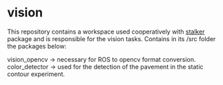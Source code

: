 # vision

This repository contains a workspace used cooperatively with [stalker](https://github.com/AndreasMit/stalker.git) package and is responsible for the vision tasks.
Contains in its /src folder the packages below:

vision_opencv -> necessary for ROS to opencv format conversion. \
color_detector -> used for the detection of the pavement in the static contour experiment.
